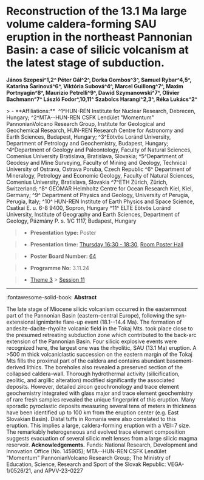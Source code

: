 # Reconstruction of the 13.1 Ma large volume caldera-forming SAU eruption in the northeast Pannonian Basin: a case of silicic volcanism at the latest stage of subduction.

**János Szepesi^1,2^ Péter Gál^2^, Dorka Gombos^3^, Samuel Rybar^4,5^, Katarína Šarinová^6^, Viktória Subová^4^, Marcel Guillong^7^, Maxim Portnyagin^8^, Maurizio Petrelli^9^, Dawid Szymanowski^7^, Olivier Bachmann^7^ László Fodor^,10,11^ Szabolcs Harangi^2,3^, Réka Lukács^2^**

<!-- more -->> - **Affiliations:**  ^1^HUN-REN Institute for Nuclear Research, Debrecen, Hungary; ^2^MTA--HUN-REN CSFK Lendület "Momentum" PannonianVolcano Research Group, Institute for Geological and Geochemical Research, HUN-REN Research Centre for Astronomy and Earth Sciences, Budapest, Hungary; ^3^Eötvös Loránd University, Department of Petrology and Geochemistry, Budapest, Hungary; ^4^Department of Geology and Paleontology, Faculty of Natural Sciences, Comenius University Bratislava, Bratislava, Slovakia; ^5^Department of Geodesy and Mine Surveying, Faculty of Mining and Geology, Technical University of Ostrava, Ostrava Poruba, Czech Republic ^6^ Department of Mineralogy, Petrology and Economic Geology, Faculty of Natural Sciences, Comenius University, Bratislava, Slovakia ^7^ETH Zürich, Zürich, Switzerland; ^8^ GEOMAR Helmholtz Centre for Ocean Research Kiel, Kiel, Germany; ^9^ Department of Physics and Geology, University of Perugia, Perugia, Italy; ^10^ HUN-REN Institute of Earth Physics and Space Science, Csatkai E. u. 6-8 9400, Sopron, Hungary ^11^ ELTE Eötvös Loránd University, Institute of Geography and Earth Sciences, Department of Geology, Pázmány P. s. 1/C 1117, Budapest, Hungary 

> - **Presentation type:** Poster

> - **Presentation time:** [Thursday 16:30 - 18:30](../sessions_comparison.md#__tabbed_3_6), [Room Poster Hall](../maps_venue.md#__tabbed_1_1)

> - **Poster Board Number:** [64](../map_poster_boards.md#thursday)

> - **Programme No:** 3.11.24

> - [Theme 3](../theme3.md) > [Session 11](../sessions/session-3-11.md)

--- 

:fontawesome-solid-book: **Abstract**

The late stage of Miocene silicic volcanism occurred in the easternmost part of the Pannonian Basin (eastern-central Europe), following the syn-extensional ignimbrite flare-up event (18.1--14.4 Ma). The formation of andesite-dacite-rhyolite volcanic field in the Tokaj Mts. took place close to the presumed retreating subduction zone which contributed to the back-arc extension of the Pannonian Basin. Four silicic explosive events were recognized here, the largest one was the rhyolitic, SAU (13.1 Ma) eruption. A >500 m thick volcaniclastic succession on the eastern margin of the Tokaj Mts fills the proximal part of the caldera and contains abundant basement-derived lithics. The boreholes also revealed a preserved section of the collapsed caldera-wall. Thorough hydrothermal activity (silicification, zeolitic, and argillic alteration) modified significantly the associated deposits. However, detailed zircon geochronology and trace element geochemistry integrated with glass major and trace element geochemistry of rare fresh samples revealed the unique fingerprint of this eruption. Many sporadic pyroclastic deposits measuring several tens of meters in thickness have been identified up to 100 km from the eruption center (e.g. East Slovakian Basin). Distal tuffs in Romania were also correlated to this eruption. This implies a large, caldera-forming eruption with a VEI=7 size. The remarkably heterogeneous and evolved trace element composition suggests evacuation of several silicic melt lenses from a large silicic magma reservoir.
**Acknowledgements.** Funds: National Research, Development and Innovation Office (No. 145905); MTA--HUN-REN CSFK Lendület "Momentum" PannonianVolcano Research Group; The Ministry of Education, Science, Research and Sport of the Slovak Republic: VEGA-1/0526/21, and APVV-23-0227

